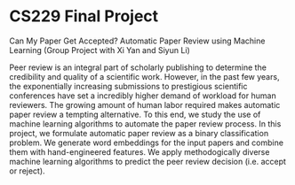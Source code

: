 # CS229 Final Project
Can My Paper Get Accepted? Automatic Paper Review using Machine Learning (Group Project with Xi Yan and Siyun Li)

Peer review is an integral part of scholarly publishing to determine the credibility and quality of a scientific work. However, in the past few years, the exponentially increasing submissions to prestigious scientific conferences have set a incredibly higher demand of workload for human reviewers. The growing amount of human labor required makes automatic paper review a tempting alternative. To this end, we study the use of machine learning algorithms to automate the paper review process. In this project, we formulate automatic paper review as a binary classification problem. We generate word embeddings for the input papers and combine them with hand-engineered features. We apply methodogically diverse machine learning algorithms to predict the peer review decision (i.e. accept or reject).
